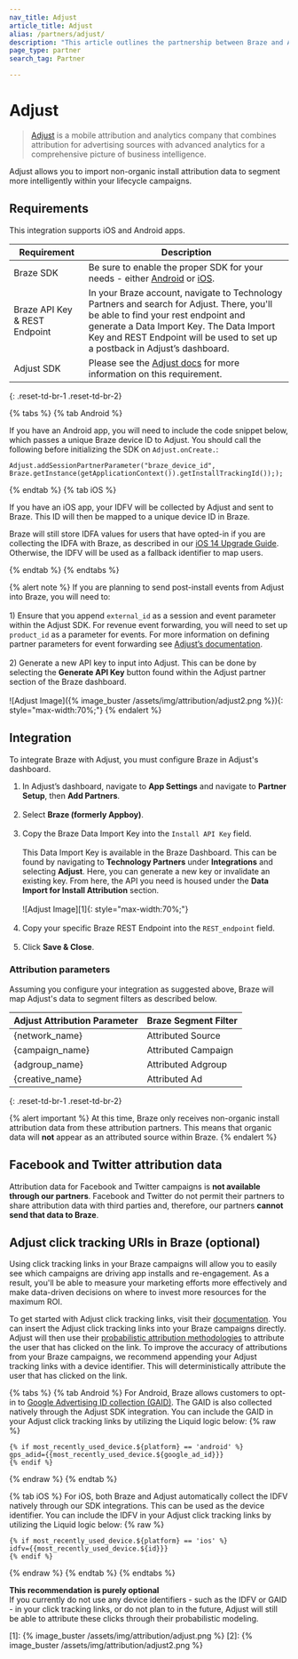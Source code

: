 ```yaml
---
nav_title: Adjust
article_title: Adjust
alias: /partners/adjust/
description: "This article outlines the partnership between Braze and Adjust, a mobile attribution and analytics company that combines attribution for advertising sources."
page_type: partner
search_tag: Partner

---
```


# Adjust

> [Adjust](https://www.adjust.com/) is a mobile attribution and analytics company that combines attribution for advertising sources with advanced analytics for a comprehensive picture of business intelligence.

Adjust allows you to import non-organic install attribution data to segment more intelligently within your lifecycle campaigns.

## Requirements

This integration supports iOS and Android apps.

| Requirement | Description |
|---|---|
| Braze SDK | Be sure to enable the proper SDK for your needs - either [Android]({{site.baseurl}}/developer_guide/platform_integration_guides/android/initial_sdk_setup/android_sdk_integration/) or [iOS]({{site.baseurl}}/developer_guide/platform_integration_guides/ios/initial_sdk_setup/).|
| Braze API Key & REST Endpoint | In your Braze account, navigate to Technology Partners and search for Adjust. There, you'll be able to find your rest endpoint and generate a Data Import Key. The Data Import Key and REST Endpoint will be used to set up a postback in Adjust’s dashboard. |
| Adjust SDK | Please see the [Adjust docs](https://docs.adjust.com/en/getting-started/#integrate-the-adjust-sdk) for more information on this requirement. |
{: .reset-td-br-1 .reset-td-br-2}

{% tabs %}
{% tab Android %}

If you have an Android app, you will need to include the code snippet below, which passes a unique Braze device ID to Adjust. You should call the following before initializing the SDK on `Adjust.onCreate.`:

```
Adjust.addSessionPartnerParameter("braze_device_id", Braze.getInstance(getApplicationContext()).getInstallTrackingId()););
```
{% endtab %}
{% tab iOS %}

If you have an iOS app, your IDFV will be collected by Adjust and sent to Braze. This ID will then be mapped to a unique device ID in Braze.

Braze will still store IDFA values for users that have opted-in if you are collecting the IDFA with Braze, as described in our [iOS 14 Upgrade Guide]({{site.baseurl}}/developer_guide/platform_integration_guides/ios/ios_14/#idfa). Otherwise, the IDFV will be used as a fallback identifier to map users.

{% endtab %}
{% endtabs %}

{% alert note %}
If you are planning to send post-install events from Adjust into Braze, you will need to: <br><br>1) Ensure that you append `external_id` as a session and event parameter within the Adjust SDK. For revenue event forwarding, you will need to set up `product_id` as a parameter for events. For more information on defining partner parameters for event forwarding see [Adjust’s documentation](https://github.com/adjust/sdks).<br><br>2) Generate a new API key to input into Adjust. This can be done by selecting the __Generate API Key__ button found within the Adjust partner section of the Braze dashboard.<br><br>![Adjust Image]({% image_buster /assets/img/attribution/adjust2.png %}){: style="max-width:70%;"}
{% endalert %}

## Integration

To integrate Braze with Adjust, you must configure Braze in Adjust's dashboard.

1. In Adjust’s dashboard, navigate to __App Settings__ and navigate to __Partner Setup__, then __Add Partners__.<br><br>
2. Select __Braze (formerly Appboy)__.<br><br>
3. Copy the Braze Data Import Key into the `Install API Key` field.<br><br>This Data Import Key is available in the Braze Dashboard. This can be found by navigating to __Technology Partners__ under __Integrations__ and selecting __Adjust__. Here, you can generate a new key or invalidate an existing key. From here, the API you need is housed under the __Data Import for Install Attribution__ section.<br><br>![Adjust Image][1]{: style="max-width:70%;"}<br><br>
4. Copy your specific Braze REST Endpoint into the `REST_endpoint` field.<br><br>
5. Click __Save & Close__.

### Attribution parameters

Assuming you configure your integration as suggested above, Braze will map Adjust's data to segment filters as described below.

| Adjust Attribution Parameter | Braze Segment Filter |
| --- | --- |
| {network_name} | Attributed Source |
| {campaign_name} | Attributed Campaign |
| {adgroup_name} | Attributed Adgroup |
| {creative_name} | Attributed Ad |
{: .reset-td-br-1 .reset-td-br-2}


{% alert important %}
  At this time, Braze only receives non-organic install attribution data from these attribution partners. This means that organic data will **not** appear as an attributed source within Braze.
{% endalert %}

## Facebook and Twitter attribution data

Attribution data for Facebook and Twitter campaigns is __not available through our partners__. Facebook and Twitter do not permit their partners to share attribution data with third parties and, therefore, our partners __cannot send that data to Braze__.

## Adjust click tracking URls in Braze (optional)

Using click tracking links in your Braze campaigns will allow you to easily see which campaigns are driving app installs and re-engagement. As a result, you'll be able to measure your marketing efforts more effectively and make data-driven decisions on where to invest more resources for the maximum ROI.

To get started with Adjust click tracking links, visit their [documentation](https://help.adjust.com/tracking/attribution/tracker-urls). You can insert the Adjust click tracking links into your Braze campaigns directly. Adjust will then use their [probabilistic attribution methodologies](https://www.adjust.com/blog/attribution-compatible-with-ios14/) to attribute the user that has clicked on the link. To improve the accuracy of attributions from your Braze campaigns, we recommend appending your Adjust tracking links with a device identifier. This will deterministically attribute the user that has clicked on the link.

{% tabs %}
{% tab Android %}
For Android, Braze allows customers to opt-in to [Google Advertising ID collection (GAID)]({{site.baseurl}}/developer_guide/platform_integration_guides/android/initial_sdk_setup/optional_gaid_collection/#optional-google-advertising-id). The GAID is also collected natively through the Adjust SDK integration. You can include the GAID in your Adjust click tracking links by utilizing the Liquid logic below:
{% raw %}
```
{% if most_recently_used_device.${platform} == 'android' %}
gps_adid={{most_recently_used_device.${google_ad_id}}}
{% endif %}
```
{% endraw %}
{% endtab %}

{% tab iOS %}
For iOS, both Braze and Adjust automatically collect the IDFV natively through our SDK integrations. This can be used as the device identifier. You can include the IDFV in your Adjust click tracking links by utilizing the Liquid logic below:
{% raw %}
```
{% if most_recently_used_device.${platform} == 'ios' %}
idfv={{most_recently_used_device.${id}}}
{% endif %}
```
{% endraw %}
{% endtab %}
{% endtabs %}

__This recommendation is purely optional__<br>
If you currently do not use any device identifiers - such as the IDFV or GAID - in your click tracking links, or do not plan to in the future, Adjust will still be able to attribute these clicks through their probabilistic modeling.

[1]: {% image_buster /assets/img/attribution/adjust.png %}
[2]: {% image_buster /assets/img/attribution/adjust2.png %}

